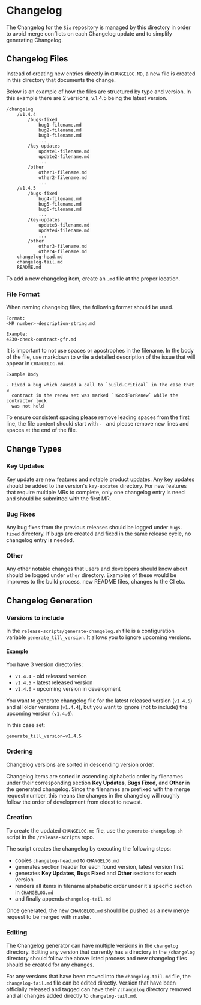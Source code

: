 # Changelog
The Changelog for the `Sia` repository is managed by this directory in order to
avoid merge conflicts on each Changelog update and to simplify generating
Changelog.

## Changelog Files
Instead of creating new entries directly in `CHANGELOG.MD`, a new file is
created in this directory that documents the change.

Below is an example of how the files are structured by type and version. In this
example there are 2 versions, v.1.4.5 being the latest version.

    /changelog
        /v1.4.4
            /bugs-fixed
                bug1-filename.md
                bug2-filename.md
                bug3-filename.md
                ...
            /key-updates
                update1-filename.md
                update2-filename.md
                ...
            /other
                other1-filename.md
                other2-filename.md
                ...
        /v1.4.5
            /bugs-fixed
                bug4-filename.md
                bug5-filename.md
                bug6-filename.md
                ...
            /key-updates
                update3-filename.md
                update4-filename.md
                ...
            /other
                other3-filename.md
                other4-filename.md
        changelog-head.md
        changelog-tail.md
        README.md

To add a new changelog item, create an `.md` file at the proper location.

### File Format
When naming changelog files, the following format should be used.
```
Format:
<MR number>-description-string.md

Example:
4230-check-contract-gfr.md
```
It is important to not use spaces or apostrophes in the filename. In the body of
the file, use markdown to write a detailed description of the issue that will
appear in `CHANGELOG.md`.
```
Example Body

- Fixed a bug which caused a call to `build.Critical` in the case that a
  contract in the renew set was marked `!GoodForRenew` while the contractor lock
  was not held

```
To ensure consistent spacing please remove leading spaces from the first line,
the file content should start with `- ` and please remove new lines and spaces
at the end of the file.

## Change Types
### Key Updates
Key update are new features and notable product updates. Any key updates should
be added to the version's `key-updates` directory. For new features that require
multiple MRs to complete, only one changelog entry is need and should be
submitted with the first MR.

### Bug Fixes
Any bug fixes from the previous releases should be logged under `bugs-fixed`
directory. If bugs are created and fixed in the same release cycle, no changelog
entry is needed.

### Other
Any other notable changes that users and developers should know about should be
logged under `other` directory. Examples of these would be improves to the build
process, new README files, changes to the CI etc.

## Changelog Generation
### Versions to include
In the `release-scripts/generate-changelog.sh` file is a configuration variable
`generate_till_version`. It allows you to ignore upcoming versions.

#### Example

You have 3 version directories:
- `v1.4.4` - old released version
- `v1.4.5` - latest released version
- `v1.4.6` - upcoming version in development

You want to generate changelog file for the latest released version
(`v1.4.5`) and all older versions (`v1.4.4`), but you want to ignore
(not to include) the upcoming version (`v1.4.6`).

In this case set:

`generate_till_version=v1.4.5`


### Ordering
Changelog versions are sorted in descending version order.

Changelog items are sorted in ascending alphabetic order by filenames under
their corresponding section **Key Updates**, **Bugs Fixed**, and **Other** in
the generated changelog. Since the filenames are prefixed with the merge request
number, this means the changes in the changelog will roughly follow the order of
development from oldest to newest.

### Creation
To create the updated `CHANGELOG.md` file, use the `generate-changelog.sh`
script in the `/release-scripts` repo.

The script creates the changelog by executing the following steps:
- copies `changelog-head.md` to `CHANGELOG.md`
- generates section header for each found version, latest version first
- generates **Key Updates**, **Bugs Fixed** and **Other** sections for each
  version
- renders all items in filename alphabetic order under it's specific section in
  `CHANGELOG.md`
- and finally appends `changelog-tail.md`

Once generated, the new `CHANGELOG.md` should be pushed as a new merge request
to be merged with master.

### Editing
The Changelog generator can have multiple versions in the `changelog` directory.
Editing any version that currently has a directory in the `/changelog` directory
should follow the above listed process and new changelog files should be created
for any changes.

For any versions that have been moved into the `changelog-tail.md` file, the
`changelog-tail.md` file can be edited directly. Version that have been
officially released and tagged can have their `/changelog` directory removed and
all changes added directly to `changelog-tail.md`.
